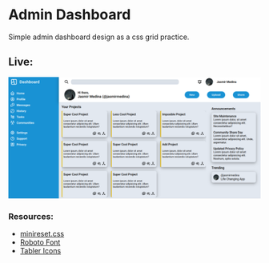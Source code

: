 # Admin Dashboard
Simple admin dashboard design as a css grid practice.

## Live:
![demo](assets/images/demo.png)

### Resources:
- [minireset.css](https://jgthms.com/minireset.css/)
- [Roboto Font](https://fonts.google.com/specimen/Roboto)
- [Tabler Icons](https://tabler.io/icons)
